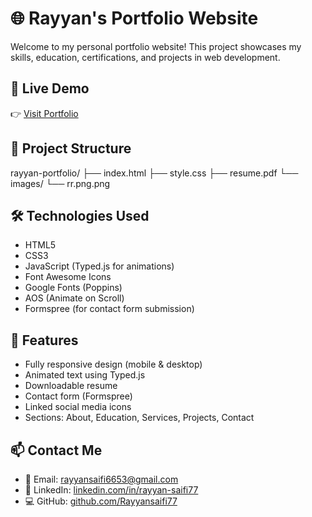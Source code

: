 # 🌐 Rayyan's Portfolio Website

Welcome to my personal portfolio website! This project showcases my skills, education, certifications, and projects in web development.

## 🚀 Live Demo

👉 [Visit Portfolio](https://rayyansaifi77.github.io/rayyan-portfolio/)

## 📁 Project Structure

rayyan-portfolio/
├── index.html
├── style.css
├── resume.pdf
└── images/
└── rr.png.png


## 🛠️ Technologies Used

- HTML5
- CSS3
- JavaScript (Typed.js for animations)
- Font Awesome Icons
- Google Fonts (Poppins)
- AOS (Animate on Scroll)
- Formspree (for contact form submission)

## 🎯 Features

- Fully responsive design (mobile & desktop)
- Animated text using Typed.js
- Downloadable resume
- Contact form (Formspree)
- Linked social media icons
- Sections: About, Education, Services, Projects, Contact

## 📫 Contact Me

- 📧 Email: rayyansaifi6653@gmail.com  
- 🔗 LinkedIn: [linkedin.com/in/rayyan-saifi77](https://linkedin.com/in/rayyan-saifi77)  
- 💻 GitHub: [github.com/Rayyansaifi77](https://github.com/Rayyansaifi77)

